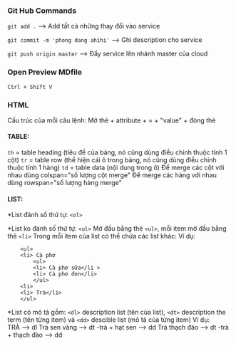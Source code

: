 ### **Git Hub Commands**

`git add .`
--> Add tất cả những thay đổi vào service

`git commit -m 'phong dang ahihi'`
--> Ghi description cho service

`git push origin master`
--> Đẩy service lên nhánh master của cloud

### **Open Preview MDfile**
`Ctrl + Shift V` 

### **HTML**
Cấu trúc của mỗi câu lệnh:
Mở thẻ + attribute + = + "value" + đóng thẻ

#### **TABLE:**
`th` = table heading (tiêu đề của bảng, nó cũng dùng điều chỉnh thuộc tính 1 cột)
`tr` = table row (thể hiện cái ô trong bảng, nó cũng dùng điều chỉnh thuộc tính 1 hàng)
`td` = table data (nội dung trong ô)
Để merge các cột với nhau dùng colspan="số lượng cột merge"
Để merge các hàng với nhau dùng rowspan="số lượng hàng merge"

#### **LIST:**
*List đánh số thứ tự: `<ol>`

*List ko đánh số thứ tự: `<ul>`
Mở đầu bằng thẻ `<ul>`, mỗi item mở đầu bằng thẻ `<li>`
Trong mỗi item của list có thể chứa các list khác:
	Ví dụ:

		<ul>
		<li> Cà phơ 
			<ul>
			<li> Cà phơ sữa</li >
			<li> Cà phơ đen</li>
			</ul>
		<li>
		<li> Trà</li>
		</ul>

*List có mô tả gồm: 
`<dl>` description list (tên của list), 
`<dt>` description the term (tên từng item) 
	và `<dd>` descible list (mô tả của từng item)
Ví dụ:		
		TRÀ --> dl
	Trà sen vàng --> dt
		-trà + hạt sen --> dd
	Trà thạch đào --> dt
		-trà + thạch đào --> dd





